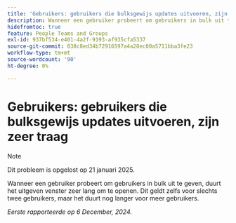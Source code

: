 ```yaml
---
title: 'Gebruikers: gebruikers die bulksgewijs updates uitvoeren, zijn zeer traag'
description: Wanneer een gebruiker probeert om gebruikers in bulk uit te geven, duurt het uitgeven venster zeer lang om te openen. Dit geldt zelfs voor slechts twee gebruikers, maar het duurt nog langer voor meer gebruikers.
hidefromtoc: true
feature: People Teams and Groups
exl-id: 937bf534-e401-4a2f-9193-af935cfa5337
source-git-commit: 838c8ed34b72916597a4a28ec00a5711bba3fe23
workflow-type: tm+mt
source-wordcount: '90'
ht-degree: 0%

---
```


# Gebruikers: gebruikers die bulksgewijs updates uitvoeren, zijn zeer traag

>[!NOTE]
>
>Dit probleem is opgelost op 21 januari 2025.

Wanneer een gebruiker probeert om gebruikers in bulk uit te geven, duurt het uitgeven venster zeer lang om te openen. Dit geldt zelfs voor slechts twee gebruikers, maar het duurt nog langer voor meer gebruikers.

_Eerste rapporteerde op 6 December, 2024._
